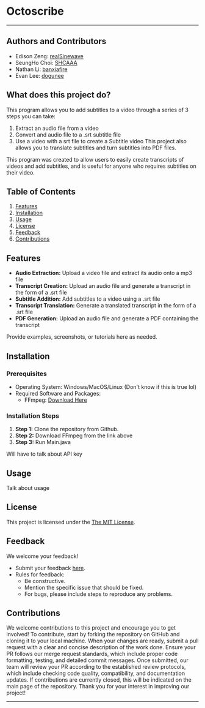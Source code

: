 # Octoscribe

---

## Authors and Contributors
- Edison Zeng: [realSinewave](https://github.com/realSineWave)
- SeungHo Choi: [SHCAAA](https://github.com/SHCAAA)
- Nathan Li: [banxiafire](https://github.com/banxiafire)
- Evan Lee: [dogunee](https://github.com/Dogunee)

## What does this project do?
This program allows you to add subtitles to a video through a series of 3 steps you can take:
1. Extract an audio file from a video
2. Convert and audio file to a .srt subtitle file
3. Use a video with a srt file to create a Subtitle video
This project also allows you to translate subtitles and turn subtitles into PDF files.

This program was created to allow users to easily create transcripts of videos and add subtitles, and is useful for 
anyone who requires subtitles on their video.

## Table of Contents
1. [Features](#features)
2. [Installation](#installation)
3. [Usage](#usage)
4. [License](#license)
5. [Feedback](#feedback)
6. [Contributions](#contributions)

## Features
- **Audio Extraction:** Upload a video file and extract its audio onto a mp3 file
- **Transcript Creation:** Upload an audio file and generate a transcript in the form of a .srt file 
- **Subtitle Addition:** Add subtitles to a video using a .srt file
- **Transcript Translation:** Generate a translated transcript in the form of a .srt file
- **PDF Generation:** Upload an audio file and generate a PDF containing the transcript 

Provide examples, screenshots, or tutorials here as needed.

## Installation
### Prerequisites
- Operating System: Windows/MacOS/Linux (Don't know if this is true lol)
- Required Software and Packages:
    - FFmpeg: [Download Here](https://www.ffmpeg.org/download.html)

### Installation Steps

1. **Step 1:** Clone the repository from Github.
2. **Step 2:** Download FFmpeg from the link above
3. **Step 3:** Run Main.java

Will have to talk about API key

## Usage
Talk about usage

## License
This project is licensed under the [The MIT License](https://opensource.org/license/MIT).

## Feedback
We welcome your feedback!
- Submit your feedback [here](https://docs.google.com/forms/d/e/1FAIpQLSe9SZl1695yW99S0Hx6U-1d1nf78ga5zvNP_-BJ50xL7BDOUg/viewform?usp=sf_link).
- Rules for feedback:
    - Be constructive.
    - Mention the specific issue that should be fixed.
    - For bugs, please include steps to reproduce any problems.

## Contributions

We welcome contributions to this project and encourage you to get involved! To contribute, start by forking the repository on GitHub and cloning it to your local machine. When your changes are ready, submit a pull request with a clear and concise description of the work done. Ensure your PR follows our merge request standards, which include proper code formatting, testing, and detailed commit messages. Once submitted, our team will review your PR according to the established review protocols, which include checking code quality, compatibility, and documentation updates. If contributions are currently closed, this will be indicated on the main page of the repository. Thank you for your interest in improving our project!

---
